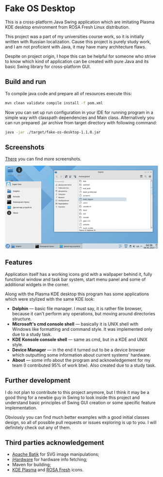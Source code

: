# Fake OS Desktop

This is a cross-platform Java Swing application which are imitating Plasma KDE desktop environment from ROSA Fresh Linux distribution.

This project was a part of my universities course work, so it is initially written with Russian localization. Cause this project is purely study work, and I am not proficient with Java, it may have many architecture flaws.

Despite on project origin, I hope this can be helpful for someone who strive to know which kind of application can be created with pure Java and its basic Swing library for cross-platform GUI.

## Build and run

To compile java code and prepare all of resources execute this:

```bash
mvn clean validate compile install -f pom.xml
```

Now you can set up run configuration in your IDE for running program in a simple way with classpath dependencies and Main class. Alternatively you can run prepared .jar archive from target directory with following command:

```bash
java -jar ./target/fake-os-desktop-1.1.0.jar
```

## Screenshots
[There](./docs/screenshots.md) you can find more screenshots.

![Dolphing App and start menu screenshot](./docs/images/dolphin_and_start_menu.png "Dolphing App and start menu screenshot")

## Features

Application itself has a working icons grid with a wallpaper behind it, fully functional window and task bar system, start menu panel and some of additional widgets in the corner.

Along with the Plasma KDE desktop this program has some applications which were stylized with the same KDE look:

- **Dolphin** — basic file manager. I must say, it is rather file browser, because it can't perform any operations, but moving around directories structure.
- **Microsoft's cmd console shell** — basically it is UNIX shell with Windows like formatting and command style. It was implemented only due to a study task.
- **KDE Konsole console shell** — same as cmd, but in a KDE and UNIX style.
- **Device Manager** — in the end it turned out to be a device browser which outputting some information about current systems' hardware.
- **About** — some info about the program and acknowledgement for my team (I contributed 95% of work btw). Also created due to a study task.

## Further development

I do not plan to contribute to this project anymore, but I think it may be a good thing for a newbie guy in Swing to look inside this project and understand basic principles of Swing GUI creation or some specific feature implementation.

Obviously you can find much better examples with a good initial classes design, so all of possible pull requests or issues exploring is up to you. I will definitely check out any of them.

## Third parties acknowledgement

- [Apache Batik](https://xmlgraphics.apache.org/batik/) for SVG image manipulations;
- [jHardware](https://github.com/profesorfalken/jHardware) for hardware info fetching;
- Maven for building;
- [KDE Plasma](https://kde.org/) and [ROSA Fresh](https://www.rosalinux.ru/rosa-fresh/) icons.
